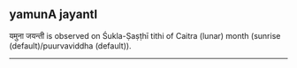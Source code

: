 ## yamunA jayantI

यमुना जयन्ती is observed on Śukla-Ṣaṣṭhī tithi of Caitra (lunar) month (sunrise (default)/puurvaviddha (default)).


---
